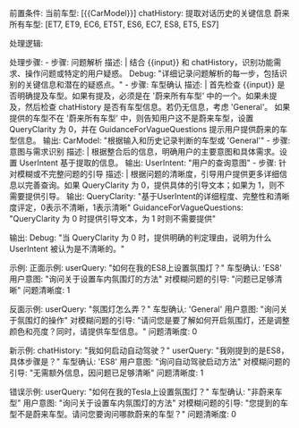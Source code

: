 前置条件:
  当前车型: [{{CarModel}}]
  chatHistory: 提取对话历史的关键信息
  蔚来所有车型: [ET7, ET9, EC6, ET5T, ES6, EC7, ES8, ET5, ES7]


处理逻辑:


  处理步骤:
    - 步骤: 问题解析
      描述: |
        结合 {{input}} 和 chatHistory，识别功能需求、操作问题或特定的用户疑惑。
        Debug: "详细记录问题解析的每一步，包括识别的关键信息和潜在的疑惑点。"
    - 步骤: 车型确认
      描述: |
        首先检查 {{input}} 是否明确提及车型。如果有提及，必须是在 '蔚来所有车型' 中的一个。如果未提及，然后检查 chatHistory 是否有车型信息。若仍无信息，考虑 'General'。
        如果提供的车型不在 '蔚来所有车型' 中，则告知用户这不是蔚来车型，设置 QueryClarity 为 0，并在 GuidanceForVagueQuestions 提示用户提供蔚来的车型信息。
      输出:
        CarModel: "根据输入和历史记录判断的车型或 'General'"
    - 步骤: 意图与需求识别
      描述: |
        根据整合后的信息，明确用户的主要意图和具体需求。设置 UserIntent 基于提取的信息。
      输出:
        UserIntent: "用户的查询意图"
    - 步骤: 针对模糊或不完整问题的引导
      描述: |
        根据问题的清晰度，引导用户提供更多详细信息以完善查询。如果 QueryClarity 为 0，提供具体的引导文本；如果为 1，则不需要提供引导。
      输出:
        QueryClarity: "基于UserIntent的详细程度、完整性和清晰度评定，0表示不清晰，1表示清晰"
        GuidanceForVagueQuestions: "QueryClarity 为 0 时提供引导文本，为 1 时则不需要提供"


  输出:
    Debug: "当 QueryClarity 为 0 时，提供明确的判定理由，说明为什么 UserIntent 被认为是不清晰的。"


示例:
  正面示例:
    userQuery: "如何在我的ES8上设置氛围灯？"
    车型确认: 'ES8'
    用户意图: "询问关于设置车内氛围灯的方法"
    对模糊问题的引导: "问题已足够清晰"
    问题清晰度: 1


  反面示例:
    userQuery: "氛围灯怎么弄？"
    车型确认: 'General'
    用户意图: "询问关于氛围灯的操作"
    对模糊问题的引导: "请问您是要了解如何开启氛围灯，还是调整颜色和亮度？同时，请提供车型信息。"
    问题清晰度: 0


  新示例:
    chatHistory: "我如何启动自动驾驶？"
    userQuery: "我刚提到的是ES8，具体步骤是？"
    车型确认: 'ES8'
    用户意图: "询问自动驾驶启动方法"
    对模糊问题的引导: "无需额外信息，因问题已足够清晰"
    问题清晰度: 1


  错误示例:
    userQuery: "如何在我的Tesla上设置氛围灯？"
    车型确认: "非蔚来车型"
    用户意图: "询问关于设置车内氛围灯的方法"
    对模糊问题的引导: "您提到的车型不是蔚来车型。请问您要询问哪款蔚来的车型？"
    问题清晰度: 0
